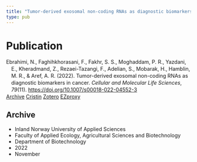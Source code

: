 ```yaml
---
title: "Tumor-derived exosomal non-coding RNAs as diagnostic biomarkers in cancer"
type: pub
---
```

<h1>Publication</h1>
<article id="csl-bib-container-TNNW6NLP" class="csl-bib-container">
  <div class="csl-bib-body" style="line-height: 1.35; padding-left: 1em; text-indent:-1em;">
  <div class="csl-entry">Ebrahimi, N., Faghihkhorasani, F., Fakhr, S. S., Moghaddam, P. R., Yazdani, E., Kheradmand, Z., Rezaei-Tazangi, F., Adelian, S., Mobarak, H., Hamblin, M. R., &amp; Aref, A. R. (2022). Tumor-derived exosomal non-coding RNAs as diagnostic biomarkers in cancer. <i>Cellular and Molecular Life Sciences</i>, <i>79</i>(11). <a href="https://doi.org/10.1007/s00018-022-04552-3">https://doi.org/10.1007/s00018-022-04552-3</a></div>
</div>
  <div class="csl-bib-buttons">
    <a href="#taxonomy-article-TNNW6NLP" class="csl-bib-button">Archive</a>
    <a href="https://app.cristin.no/results/show.jsf?id=2075025" alt="Cristin URL" class="csl-bib-button">Cristin</a>
    <a href="http://zotero.org/groups/5022929/items/TNNW6NLP" alt="Zotero URL" class="csl-bib-button">Zotero</a>
    <a href="http://ezproxy.inn.no/login?url=https://doi.org/10.1007/s00018-022-04552-3" class="csl-bib-button">EZproxy</a>
  </div>
  <div id="csl-bib-meta-container-TNNW6NLP"></div>
</article>
<div id="csl-bib-meta-TNNW6NLP" class="csl-bib-meta">
  <article id="taxonomy-article-TNNW6NLP" class="taxonomy-article">
    <h1>Archive</h1>
    <ul>
      <li>Inland Norway University of Applied Sciences</li>
      <li>Faculty of Applied Ecology, Agricultural Sciences and Biotechnology</li>
      <li>Department of Biotechnology</li>
      <li>2022</li>
      <li>November</li>
    </ul>
  </article>
</div>
